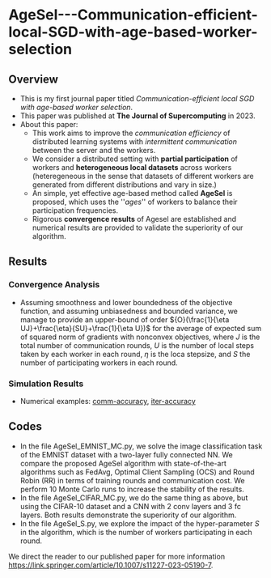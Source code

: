 # AgeSel---Communication-efficient-local-SGD-with-age-based-worker-selection
## Overview
- This is my first journal paper titled _Communication-efficient local SGD with age-based worker selection_.
- This paper was published at **The Journal of Supercomputing** in 2023.
- About this paper:
  * This work aims to improve the _communication efficiency_ of distributed learning systems with _intermittent communication_ between the server and the workers.
  * We consider a distributed setting with **partial participation** of workers and **heterogeneous local datasets** across workers (heteregeneous in the sense that datasets of different workers are generated from different distributions and vary in size.)
  * An simple, yet effective age-based method called **AgeSel** is proposed, which uses the ''_ages_'' of workers to balance their participation frequencies.
  * Rigorous **convergence results** of Agesel are established and numerical results are provided to validate the superiority of our algorithm.
## Results
### Convergence Analysis
- Assuming smoothness and lower boundedness of the objective function, and assuming unbiasedness and bounded variance, we manage to provide an upper-bound of order ${O}(\frac{1}{\eta UJ}+\frac{\eta}{SU}+\frac{1}{\eta U})$ for the average of expected sum of squared norm of gradients with nonconvex objectives, where $J$ is the total number of communication rounds, $U$ is the number of local steps taken by each worker in each round, $\eta$ is the loca stepsize, and $S$ the number of participating workers in each round.
### Simulation Results
- Numerical examples: [comm-accuracy](https://github.com/user-attachments/files/18188098/comm_accuracy_state_of_the_art_letter.pdf),
[iter-accuracy](https://github.com/user-attachments/files/18188097/iter_accuracy_state_of_the_art_letter.pdf)
## Codes
- In the file AgeSel_EMNIST_MC.py, we solve the image classification task of the EMNIST dataset with a two-layer fully connected NN. We compare the proposed AgeSel algorithm with state-of-the-art algorithms such as FedAvg, Optimal Client Sampling (OCS) and Round Robin (RR) in terms of training rounds and communication cost. We perform 10 Monte Carlo runs to increase the stability of the results.
- In the file AgeSel_CIFAR_MC.py, we do the same thing as above, but using the CIFAR-10 dataset and a CNN with 2 conv layers and 3 fc layers. Both results demonstrate the superiority of our algorithm.
- In the file AgeSel_S.py, we explore the impact of the hyper-parameter $S$ in the algorithm, which is the number of workers participating in each round.

We direct the reader to our published paper for more information https://link.springer.com/article/10.1007/s11227-023-05190-7.
